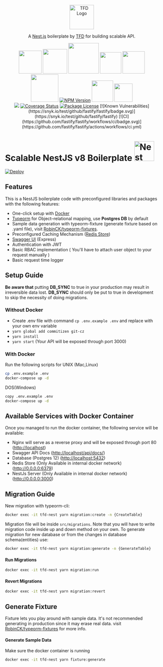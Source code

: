 <p align="center">
  <a href="https://www.youtube.com/c/TeachingForDevelopment" target="_blank" rel="noopener noreferrer"><img src="https://i.imgur.com/SZqGIpL.png" width="80" alt="TFD Logo" /></a>
</p>

<p align="center">A <a href="https://nestjs.com/" target="_blank" rel="noopener noreferrer">Nest.js</a> boilerplate by <a href="https://www.youtube.com/c/TeachingForDevelopment" target="_blank" rel="noopener noreferrer">TFD</a> for building scalable API.</p>
<p align="center">
<img src="https://img.shields.io/badge/docker-%230db7ed.svg?style=for-the-badge&logo=docker&logoColor=white" width="75">
<img src="https://img.shields.io/badge/node.js-%2343853D.svg?style=for-the-badge&logo=node.js&logoColor=white" width="80">
<img src="https://img.shields.io/badge/typescript-%23007ACC.svg?style=for-the-badge&logo=typescript&logoColor=white" width="100">
<img src="https://img.shields.io/badge/nginx-%23009639.svg?style=for-the-badge&logo=nginx&logoColor=white" width="70">
<img src="https://img.shields.io/badge/nestjs-%23E0234E.svg?style=for-the-badge&logo=nestjs&logoColor=white" width="73">
<img src="https://img.shields.io/badge/postgres-%23316192.svg?style=for-the-badge&logo=postgresql&logoColor=white" width="90">
<a href="https://www.npmjs.com/~nestjscore" target="_blank"><img src="https://badge.fury.io/js/%40nestjs%2Fcore.svg" alt="NPM Version" /></a>
<img src="https://img.shields.io/badge/redis-%23DD0031.svg?style=for-the-badge&logo=redis&logoColor=white" width="70">
<img src="https://img.shields.io/badge/-jest-%23C21325?style=for-the-badge&logo=jest&logoColor=white" width="60">
<br/>
<a href="https://codeclimate.com/github/duniapay/boilerplate/maintainability"><img src="https://api.codeclimate.com/v1/badges/03aa823a219385c42bec/maintainability" /></a>
<a href='https://coveralls.io/github/duniapay/boilerplate?branch=main'><img src='https://coveralls.io/repos/github/duniapay/boilerplate/badge.svg?branch=main' alt='Coverage Status' /></a>
<a href="https://www.gnu.org/licenses/gpl-3.0" target="_blank"><img src="https://img.shields.io/badge/License-GPLv3-blue.svg" alt="Package License" /></a>
[![Known Vulnerabilities](https://snyk.io/test/github/fastify/fastify/badge.svg)](https://snyk.io/test/github/fastify/fastify)
[![CI](https://github.com/fastify/fastify/workflows/ci/badge.svg)](https://github.com/fastify/fastify/actions/workflows/ci.yml)
<br/>
</p>

<h1>Scalable NestJS v8 Boilerplate
  <a
    href="http://nestjs.com/"
    target="blank"
  >
    <img
      src="https://nestjs.com/img/logo_text.svg"
      width="65"
      alt="Nest Logo"
    />
  </a>
</h1>

[![Deploy](https://www.herokucdn.com/deploy/button.svg)](https://heroku.com/deploy)

## Features

This is a NestJS boilerplate code with preconfigured libraries and packages with the following features:

- One-click setup with [Docker](https://www.docker.com/)
- [Typeorm](https://typeorm.io/) for Object–relational mapping, use **Postgres DB** by default
- Sample data generation with typeorm-fixture (generate fixture based on .yaml file), visit [RobinCK/typeorm-fixtures](https://github.com/RobinCK/typeorm-fixtures).
- Preconfigured Caching Mechanism ([Redis Store](https://redis.io/))
- [Swagger UI](https://swagger.io/) (Express)
- Authentication with JWT
- Basic RBAC implementation ( You'll have to attach user object to your request manually )
- Basic request time logger

## Setup Guide

**Be aware that** putting **DB_SYNC** to true in your production may result in irreversible data lost.
**DB_SYNC**  should only be put to true in development to skip the necessity of doing migrations.

### Without Docker

- Create .env file with command `cp .env.example .env` and replace with your own env variable
- `yarn global add commitizen git-cz`
- `yarn install`
- `yarn start` (Your API will be exposed through port 3000)

### With Docker

Run the following scripts for UNIX (Mac,Linux)

```bash
cp .env.example .env
docker-compose up -d
```

DOS(Windows)

```bash
copy .env.example .env
docker-compose up -d
```

## Available Services with Docker Container

Once you managed to run the docker container, the following service will be available:

- Nginx will serve as a reverse proxy and will be exposed through port 80 (<http://localhost>)
- Swagger API Docs (<http://localhost/api/docs/>)
- Database (Postgres 12) (<http://localhost:5432>)
- Redis Store (Only Available in internal docker network) (<http://0.0.0.0:6379>)
- NestJs Server (Only Available in internal docker network) (<http://0.0.0.0:3000>)

## Migration Guide

New migration with typeorm-cli:

```bash
docker exec -it tfd-nest yarn migration:create -n {CreateTable}
```

Migration file will be inside `src/migrations`.
Note that you will have to write migration code inside up and down method on your own.
To generate migration for new database or from the changes in database schema(entities) use:

```bash
docker exec -it tfd-nest yarn migration:generate -n {GenerateTable}
```

#### Run Migrations

```bash
docker exec -it tfd-nest yarn migration:run
```

#### Revert Migrations

```bash
docker exec -it tfd-nest yarn migration:revert
```

## Generate Fixture

Fixture lets you play around with sample data. It's not
recommended generating in production since it may erase real data.
visit [RobinCK/typeorm-fixtures](https://github.com/RobinCK/typeorm-fixtures) for more info.

#### Generate Sample Data

Make sure the docker container is running

```bash
docker exec -it tfd-nest yarn fixture:generate
```


